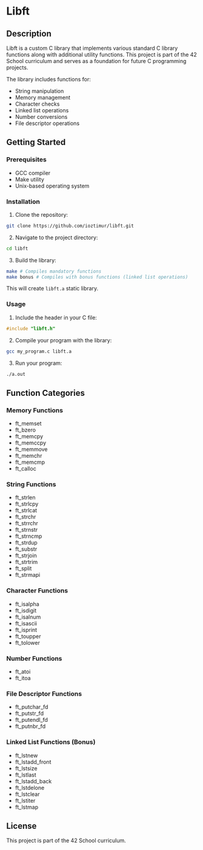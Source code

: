 # Libft

## Description
Libft is a custom C library that implements various standard C library functions along with additional utility functions. This project is part of the 42 School curriculum and serves as a foundation for future C programming projects.

The library includes functions for:
- String manipulation
- Memory management
- Character checks
- Linked list operations
- Number conversions
- File descriptor operations

## Getting Started

### Prerequisites
- GCC compiler
- Make utility
- Unix-based operating system

### Installation
1. Clone the repository:
```bash
git clone https://github.com/ioztimur/libft.git
```

2. Navigate to the project directory:
```bash
cd libft
```

3. Build the library:
```bash
make # Compiles mandatory functions
make bonus # Compiles with bonus functions (linked list operations)
```
This will create `libft.a` static library.

### Usage
1. Include the header in your C file:
```c
#include "libft.h"
```
2. Compile your program with the library:
```bash
gcc my_program.c libft.a
```
3. Run your program:
```bash
./a.out
```

## Function Categories

### Memory Functions
- ft_memset
- ft_bzero
- ft_memcpy
- ft_memccpy
- ft_memmove
- ft_memchr
- ft_memcmp
- ft_calloc

### String Functions
- ft_strlen
- ft_strlcpy
- ft_strlcat
- ft_strchr
- ft_strrchr
- ft_strnstr
- ft_strncmp
- ft_strdup
- ft_substr
- ft_strjoin
- ft_strtrim
- ft_split
- ft_strmapi

### Character Functions
- ft_isalpha
- ft_isdigit
- ft_isalnum
- ft_isascii
- ft_isprint
- ft_toupper
- ft_tolower

### Number Functions
- ft_atoi
- ft_itoa

### File Descriptor Functions
- ft_putchar_fd
- ft_putstr_fd
- ft_putendl_fd
- ft_putnbr_fd

### Linked List Functions (Bonus)
- ft_lstnew
- ft_lstadd_front
- ft_lstsize
- ft_lstlast
- ft_lstadd_back
- ft_lstdelone
- ft_lstclear
- ft_lstiter
- ft_lstmap

## License
This project is part of the 42 School curriculum.